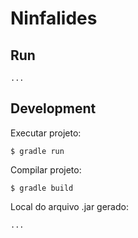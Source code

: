 # Ninfalides

## Run

```
...
```


## Development

Executar projeto:
```
$ gradle run
```

Compilar projeto:
```
$ gradle build
```

Local do arquivo .jar gerado:
```
...
```
